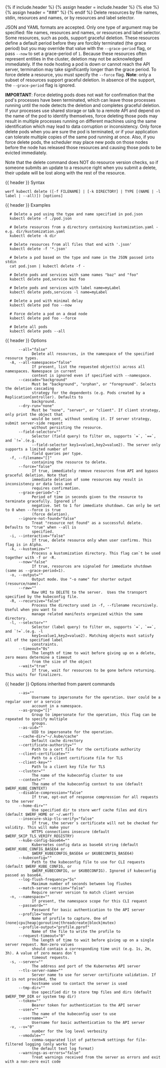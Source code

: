 {% if include.header %}
{% assign header = include.header %}
{% else %}
{% assign header = "###" %}
{% endif %}
Delete resources by file names, stdin, resources and names, or by resources and label selector.

JSON and YAML formats are accepted. Only one type of argument may be specified: file names, resources and names, or resources and label selector. Some resources, such as pods, support graceful deletion. These resources define a default period before they are forcibly terminated (the grace period) but you may override that value with the `--grace-period` flag, or pass `--now` to set a grace-period of `1`. Because these resources often represent entities in the cluster, deletion may not be acknowledged immediately. If the node hosting a pod is down or cannot reach the API server, termination may take significantly longer than the grace period. To force delete a resource, you must specify the `--force` flag. **Note**: only a subset of resources support graceful deletion. In absence of the support, the `--grace-period` flag is ignored.

**IMPORTANT**: Force deleting pods does not wait for confirmation that the pod's processes have been terminated, which can leave those processes running until the node detects the deletion and completes graceful deletion. If your processes use shared storage or talk to a remote API and depend on the name of the pod to identify themselves, force deleting those pods may result in multiple processes running on different machines using the same identification which may lead to data corruption or inconsistency. Only force delete pods when you are sure the pod is terminated, or if your application can tolerate multiple copies of the same pod running at once. Also, if you force delete pods, the scheduler may place new pods on those nodes before the node has released those resources and causing those pods to be evicted immediately.

Note that the delete command does NOT do resource version checks, so if someone submits an update to a resource right when you submit a delete, their update will be lost along with the rest of the resource.

{{ header }} Syntax

```shell
werf kubectl delete ([-f FILENAME] | [-k DIRECTORY] | TYPE [(NAME | -l label | --all)]) [options]
```

{{ header }} Examples

```shell
  # Delete a pod using the type and name specified in pod.json
  kubectl delete -f ./pod.json
  
  # Delete resources from a directory containing kustomization.yaml - e.g. dir/kustomization.yaml
  kubectl delete -k dir
  
  # Delete resources from all files that end with '.json'
  kubectl delete -f '*.json'
  
  # Delete a pod based on the type and name in the JSON passed into stdin
  cat pod.json | kubectl delete -f -
  
  # Delete pods and services with same names "baz" and "foo"
  kubectl delete pod,service baz foo
  
  # Delete pods and services with label name=myLabel
  kubectl delete pods,services -l name=myLabel
  
  # Delete a pod with minimal delay
  kubectl delete pod foo --now
  
  # Force delete a pod on a dead node
  kubectl delete pod foo --force
  
  # Delete all pods
  kubectl delete pods --all
```

{{ header }} Options

```shell
      --all="false"
            Delete all resources, in the namespace of the specified resource types.
  -A, --all-namespaces="false"
            If present, list the requested object(s) across all namespaces. Namespace in current    
            context is ignored even if specified with --namespace.
      --cascade="background"
            Must be "background", "orphan", or "foreground". Selects the deletion cascading         
            strategy for the dependents (e.g. Pods created by a ReplicationController). Defaults to 
            background.
      --dry-run="none"
            Must be "none", "server", or "client". If client strategy, only print the object that   
            would be sent, without sending it. If server strategy, submit server-side request       
            without persisting the resource.
      --field-selector=""
            Selector (field query) to filter on, supports `=`, `==`, and `!=`.(e.g.                 
            --field-selector key1=value1,key2=value2). The server only supports a limited number of 
            field queries per type.
  -f, --filename="[]"
            containing the resource to delete.
      --force="false"
            If true, immediately remove resources from API and bypass graceful deletion. Note that  
            immediate deletion of some resources may result in inconsistency or data loss and       
            requires confirmation.
      --grace-period="-1"
            Period of time in seconds given to the resource to terminate gracefully. Ignored if     
            negative. Set to 1 for immediate shutdown. Can only be set to 0 when --force is true    
            (force deletion).
      --ignore-not-found="false"
            Treat "resource not found" as a successful delete. Defaults to "true" when --all is     
            specified.
  -i, --interactive="false"
            If true, delete resource only when user confirms. This flag is in Alpha.
  -k, --kustomize=""
            Process a kustomization directory. This flag can`t be used together with -f or -R.
      --now="false"
            If true, resources are signaled for immediate shutdown (same as --grace-period=1).
  -o, --output=""
            Output mode. Use "-o name" for shorter output (resource/name).
      --raw=""
            Raw URI to DELETE to the server.  Uses the transport specified by the kubeconfig file.
  -R, --recursive="false"
            Process the directory used in -f, --filename recursively. Useful when you want to       
            manage related manifests organized within the same directory.
  -l, --selector=""
            Selector (label query) to filter on, supports `=`, `==`, and `!=`.(e.g. -l              
            key1=value1,key2=value2). Matching objects must satisfy all of the specified label      
            constraints.
      --timeout="0s"
            The length of time to wait before giving up on a delete, zero means determine a timeout 
            from the size of the object
      --wait="true"
            If true, wait for resources to be gone before returning. This waits for finalizers.
```

{{ header }} Options inherited from parent commands

```shell
      --as=""
            Username to impersonate for the operation. User could be a regular user or a service    
            account in a namespace.
      --as-group="[]"
            Group to impersonate for the operation, this flag can be repeated to specify multiple   
            groups.
      --as-uid=""
            UID to impersonate for the operation.
      --cache-dir="~/.kube/cache"
            Default cache directory
      --certificate-authority=""
            Path to a cert file for the certificate authority
      --client-certificate=""
            Path to a client certificate file for TLS
      --client-key=""
            Path to a client key file for TLS
      --cluster=""
            The name of the kubeconfig cluster to use
      --context=""
            The name of the kubeconfig context to use (default $WERF_KUBE_CONTEXT)
      --disable-compression="false"
            If true, opt-out of response compression for all requests to the server
      --home-dir=""
            Use specified dir to store werf cache files and dirs (default $WERF_HOME or ~/.werf)
      --insecure-skip-tls-verify="false"
            If true, the server`s certificate will not be checked for validity. This will make your 
            HTTPS connections insecure (default $WERF_SKIP_TLS_VERIFY_REGISTRY)
      --kube-config-base64=""
            Kubernetes config data as base64 string (default $WERF_KUBE_CONFIG_BASE64 or            
            $WERF_KUBECONFIG_BASE64 or $KUBECONFIG_BASE64)
      --kubeconfig=""
            Path to the kubeconfig file to use for CLI requests (default $WERF_KUBE_CONFIG, or      
            $WERF_KUBECONFIG, or $KUBECONFIG). Ignored if kubeconfig passed as base64.
      --log-flush-frequency="5s"
            Maximum number of seconds between log flushes
      --match-server-version="false"
            Require server version to match client version
  -n, --namespace=""
            If present, the namespace scope for this CLI request
      --password=""
            Password for basic authentication to the API server
      --profile="none"
            Name of profile to capture. One of (none|cpu|heap|goroutine|threadcreate|block|mutex)
      --profile-output="profile.pprof"
            Name of the file to write the profile to
      --request-timeout="0"
            The length of time to wait before giving up on a single server request. Non-zero values 
            should contain a corresponding time unit (e.g. 1s, 2m, 3h). A value of zero means don`t 
            timeout requests.
  -s, --server=""
            The address and port of the Kubernetes API server
      --tls-server-name=""
            Server name to use for server certificate validation. If it is not provided, the        
            hostname used to contact the server is used
      --tmp-dir=""
            Use specified dir to store tmp files and dirs (default $WERF_TMP_DIR or system tmp dir)
      --token=""
            Bearer token for authentication to the API server
      --user=""
            The name of the kubeconfig user to use
      --username=""
            Username for basic authentication to the API server
  -v, --v="0"
            number for the log level verbosity
      --vmodule=""
            comma-separated list of pattern=N settings for file-filtered logging (only works for    
            the default text log format)
      --warnings-as-errors="false"
            Treat warnings received from the server as errors and exit with a non-zero exit code
```

